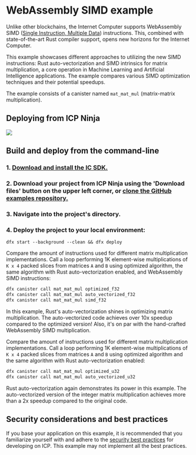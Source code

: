 # WebAssembly SIMD example

Unlike other blockchains, the Internet Computer supports WebAssembly
SIMD ([Single Instruction, Multiple Data](https://en.wikipedia.org/wiki/Single_instruction,_multiple_data))
instructions. This, combined with state-of-the-art Rust compiler support,
opens new horizons for the Internet Computer.

This example showcases different approaches to utilizing the new SIMD instructions: Rust auto-vectorization and SIMD intrinsics for matrix multiplication, a core operation in Machine Learning and Artificial Intelligence applications. The example compares various SIMD optimization techniques and their potential speedups.

The example consists of a canister named `mat_mat_mul` (matrix-matrix multiplication).

## Deploying from ICP Ninja

[![](https://icp.ninja/assets/open.svg)](https://icp.ninja/editor?g=https://github.com/dfinity/examples/tree/master/rust/simd)

## Build and deploy from the command-line

### 1. [Download and install the IC SDK.](https://internetcomputer.org/docs/building-apps/getting-started/install)

### 2. Download your project from ICP Ninja using the 'Download files' button on the upper left corner, or [clone the GitHub examples repository.](https://github.com/dfinity/examples/)

### 3. Navigate into the project's directory.

### 4. Deploy the project to your local environment:

```
dfx start --background --clean && dfx deploy
```

Compare the amount of instructions used for different matrix multiplication implementations. Call a loop performing 1K element-wise multiplications of `K x 4` packed slices
from matrices `A` and `B` using optimized algorithm, the same algorithm with Rust auto-vectorization enabled, and WebAssembly SIMD instructions:

```sh
dfx canister call mat_mat_mul optimized_f32
dfx canister call mat_mat_mul auto_vectorized_f32
dfx canister call mat_mat_mul simd_f32
```

In this example, Rust's auto-vectorization shines in optimizing matrix multiplication.
The auto-vectorized code achieves over 10x speedup compared to the optimized version!
Also, it's on par with the hand-crafted WebAssembly SIMD multiplication.

Compare the amount of instructions used for different matrix multiplication implementations. Call a loop performing 1K element-wise multiplications of `K x 4` packed slices
from matrices `A` and `B` using optimized algorithm and the same algorithm with Rust auto-vectorization enabled:

```sh
dfx canister call mat_mat_mul optimized_u32
dfx canister call mat_mat_mul auto_vectorized_u32
```

Rust auto-vectorization again demonstrates its power in this example. The auto-vectorized version of the integer matrix multiplication achieves more than a 2x speedup compared to the original code.

## Security considerations and best practices

If you base your application on this example, it is recommended that you familiarize yourself with and adhere to the [security best practices](https://internetcomputer.org/docs/building-apps/security/overview) for developing on ICP. This example may not implement all the best practices.
